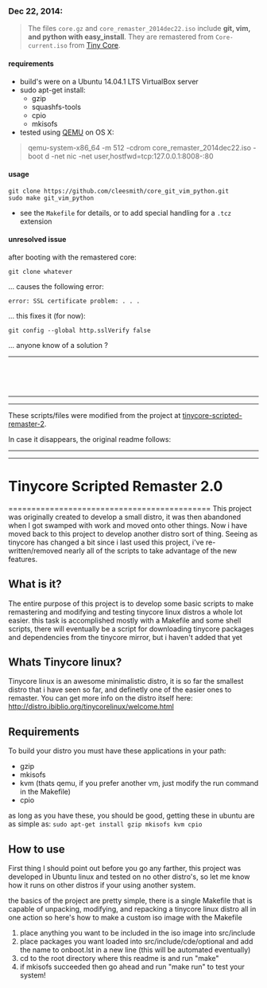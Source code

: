 ### Dec 22, 2014:
> The files ```core.gz``` and ```core_remaster_2014dec22.iso``` 
include **git, vim, and python with easy_install**.  They are
remastered from ```Core-current.iso``` from
[Tiny Core](http://distro.ibiblio.org/tinycorelinux/downloads.html "Tiny Core").

#### requirements
* build's were on a Ubuntu 14.04.1 LTS VirtualBox server
* sudo apt-get install:
  * gzip
  * squashfs-tools
  * cpio
  * mkisofs
* tested using [QEMU](http://wiki.qemu.org/ "QEMU") on OS X:

> qemu-system-x86_64 -m 512 -cdrom core_remaster_2014dec22.iso -boot d -net nic -net user,hostfwd=tcp:127.0.0.1:8008-:80

#### usage
```
git clone https://github.com/cleesmith/core_git_vim_python.git
sudo make git_vim_python
```
* see the ```Makefile``` for details, or to add special handling for a ```.tcz``` extension

#### unresolved issue
after booting with the remastered core:
```
git clone whatever
```
... causes the following error:
```
error: SSL certificate problem: . . .
```

... this fixes it (for now):
```
git config --global http.sslVerify false
```
... anyone know of a solution ?
***
<br><br><br>

>
***
***

These scripts/files were modified from the project at
[tinycore-scripted-remaster-2](https://github.com/clwillingham/tinycore-scripted-remaster-2 "tinycore-scripted-remaster-2").

In case it disappears, the original readme follows:

>
***
***


# Tinycore Scripted Remaster 2.0
============================================
This project was originally created to develop a small distro, it was then abandoned when I got swamped with work and moved onto other things. Now i have moved back to this project to develop another distro sort of thing. Seeing as tinycore has changed a bit since i last used this project, i've re-written/removed nearly all of the scripts to take advantage of the new features.

## What is it?

The entire purpose of this project is to develop some basic scripts to make remastering and modifying and testing tinycore linux distros a whole lot easier. this task is accomplished mostly with a Makefile and some shell scripts, there will eventually be a script for downloading tinycore packages and dependencies from the tinycore mirror, but i haven't added that yet

## Whats Tinycore linux?

Tinycore linux is an awesome minimalistic distro, it is so far the smallest distro that i have seen so far, and definetly one of the easier ones to remaster. You can get more info on the distro itself here:
http://distro.ibiblio.org/tinycorelinux/welcome.html

## Requirements
To build your distro you must have these applications in your path:
* gzip
* mkisofs
* kvm (thats qemu, if you prefer another vm, just modify the run command in the Makefile)
* cpio

as long as you have these, you should be good, getting these in ubuntu are as simple as:
```sudo apt-get install gzip mkisofs kvm cpio```

## How to use

First thing I should point out before you go any farther, this project was developed in Ubuntu linux and tested on no other distro's, so let me know how it runs on other distros if your using another system.

the basics of the project are pretty simple, there is a single Makefile that is capable of unpacking, modifying, and repacking a tinycore linux distro all in one action
so here's how to make a custom iso image with the Makefile

1. place anything you want to be included in the iso image into src/include
2. place packages you want loaded into src/include/cde/optional and add the name to onboot.lst in a new line (this will be automated eventually)
3. cd to the root directory where this readme is and run "make"
4. if mkisofs succeeded then go ahead and run "make run" to test your system!


